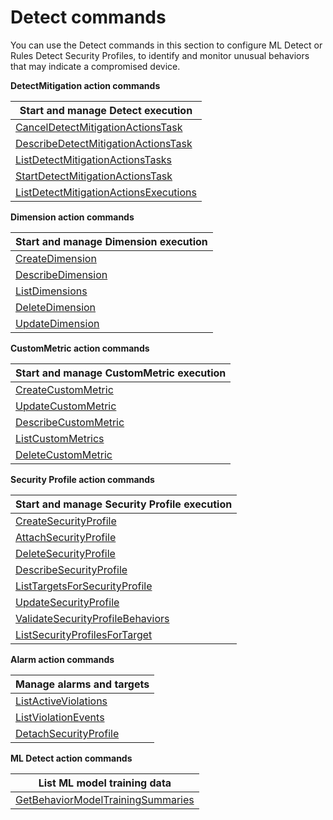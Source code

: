 # Detect commands<a name="detect-commands"></a>

You can use the Detect commands in this section to configure ML Detect or Rules Detect Security Profiles, to identify and monitor unusual behaviors that may indicate a compromised device\.


**DetectMitigation action commands**  

|  Start and manage Detect execution  | 
| --- | 
|  [CancelDetectMitigationActionsTask](https://docs.aws.amazon.com/iot/latest/apireference/API_CancelDetectMitigationActionsTask4e.html)  | 
|  [DescribeDetectMitigationActionsTask](https://docs.aws.amazon.com/iot/latest/apireference/API_DescribeDetectMitigationActionsTask.html)  | 
|  [ListDetectMitigationActionsTasks](https://docs.aws.amazon.com/iot/latest/apireference/API_ListDetectMitigationActionsTasks.html)  | 
| [StartDetectMitigationActionsTask](https://docs.aws.amazon.com/iot/latest/apireference/API_StartDetectMitigationActionsTask.html) | 
|  [ListDetectMitigationActionsExecutions](https://docs.aws.amazon.com/iot/latest/apireference/API_ListDetectMitigationActionsExecutions.html)  | 


**Dimension action commands**  

|  Start and manage Dimension execution  | 
| --- | 
|  [CreateDimension](https://docs.aws.amazon.com/iot/latest/apireference/API_CreateDimension.html)  | 
|  [DescribeDimension](https://docs.aws.amazon.com/iot/latest/apireference/API_DescribeDimension.html)  | 
|  [ListDimensions](https://docs.aws.amazon.com/iot/latest/apireference/API_ListDimensions.html)  | 
|  [DeleteDimension](https://docs.aws.amazon.com/iot/latest/apireference/API_DeleteDimension.html)  | 
|  [UpdateDimension](https://docs.aws.amazon.com/iot/latest/apireference/API_UpdateDimension.html)  | 


**CustomMetric action commands**  

|  Start and manage CustomMetric execution  | 
| --- | 
| [CreateCustomMetric](https://docs.aws.amazon.com/iot/latest/apireference/API_CreateCustomMetric.html) | 
| [UpdateCustomMetric](https://docs.aws.amazon.com/iot/latest/apireference/API_UpdateCustomMetric.html)  | 
| [DescribeCustomMetric](https://docs.aws.amazon.com/iot/latest/apireference/API_DescribeCustomMetric.html)  | 
| [ListCustomMetrics](https://docs.aws.amazon.com/iot/latest/apireference/API_ListCustomMetrics.html) | 
| [DeleteCustomMetric](https://docs.aws.amazon.com/iot/latest/apireference/API_DeleteCustomMetric.html)  | 


**Security Profile action commands**  

|  Start and manage Security Profile execution  | 
| --- | 
| [CreateSecurityProfile](https://docs.aws.amazon.com/iot/latest/apireference/API_CreateSecurityProfile.html)  | 
| [AttachSecurityProfile](https://docs.aws.amazon.com/iot/latest/apireference/API_AttachSecurityProfile.html)  | 
| [DeleteSecurityProfile](https://docs.aws.amazon.com/iot/latest/apireference/API_DeleteSecurityProfile.html)  | 
| [DescribeSecurityProfile](https://docs.aws.amazon.com/iot/latest/apireference/API_DescribeSecurityProfile.html) | 
| [ListTargetsForSecurityProfile](https://docs.aws.amazon.com/iot/latest/apireference/API_ListTargetsForSecurityProfile.html) | 
| [UpdateSecurityProfile](https://docs.aws.amazon.com/iot/latest/apireference/API_UpdateSecurityProfile.html) | 
| [ValidateSecurityProfileBehaviors](https://docs.aws.amazon.com/iot/latest/apireference/API_ValidateSecurityProfileBehaviors.html) | 
|  [ListSecurityProfilesForTarget](https://docs.aws.amazon.com/iot/latest/apireference/API_ListSecurityProfilesForTarget.html)  | 


**Alarm action commands**  

|  Manage alarms and targets  | 
| --- | 
| [ListActiveViolations](https://docs.aws.amazon.com/iot/latest/apireference/API_ListActiveViolations.html)  | 
| [ListViolationEvents](https://docs.aws.amazon.com/iot/latest/apireference/API_ListViolationEvents.html) | 
| [DetachSecurityProfile](https://docs.aws.amazon.com/iot/latest/apireference/API_DetachSecurityProfile.html) | 


**ML Detect action commands**  

|  List ML model training data  | 
| --- | 
| [GetBehaviorModelTrainingSummaries](https://docs.aws.amazon.com/iot/latest/apireference/API_GetBehaviorModelTrainingSummaries.html)  | 